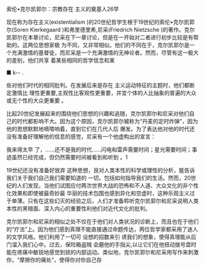 索伦•克尔凯郭尔：宗教存在 主义的奠基人26早

现在称为存在主义(existentialism  )的20世纪哲学生根于19世纪的索伦•克尔凯郭尔(Soren Kierkegaard )和弗里德里希,尼采(Friedrich  Nietzsche )的著作。克尔凯郭尔在本章讨论，尼采在下一章讨论，但是在一开始对二者进行初步比较是有帮助的。这两位思想家极 为不同，又非常相似。他们的不同在于，克尔凯郭尔是一个充满激情的基督徒，而尼采是一个充满激情的无神论者。然而，尽管有这一极大的差别，他们共享 着某些相同的哲学信念和某

■ k-- .

些对他们时代的相同批判。在发展后来是存在 主义运动特征的主题时，他们都断定激情比 理性更重要,主观性比客观性更重要，并宜个体的人比抽象的普遍的大众或无个性的大众更重要 。

比起20世纪发展起来的围绕他们思想的兴趣和追随，克尔凯郭尔和尼采对他们自己的时代都影响不大。因为这个原因，克尔凯郭尔被称为“丹麦的定时炸弹”，因为他的思想默默地嘀嗒响着，直到它们在几代人后 爆发。为了表达他对他的时代还没有准备好理解他的信息的感觉，尼采有一个他虚构出的宣言：

我来得太早 了，……还不是我的时代……闪电和雷声需要时间；星光需要时间；事迹虽然已经完成，但仍然需要时间被看到和听到 。1

19世纪还没有准备好放弃 这种思想，艮对人类本性的科学或理性的分析，能告诉我们关于我们自己我们需要知道的 一切，包括如何指导我们的生活。然而，20世纪的人们发现，当他们试图应付两次世界大战的恐怖和不人道、大众文化的非个性化效果和即使被最奇妙最 华丽的技术包围也感到异化和空虚时，这种乐观主义过于单薄。只有在这些幻灭的经验之后，人们才准备聆听克尔凯郭尔和尼采说明人类本性的黑暗面、深入内心的重要性利他们对近代文化的批判。

克尔凯郭尔和尼采的相似之处不仅在于他们对人类状况的诊断上，而且也在于他们的“疗法”上。因为他们感到真理不能直接通过命题传达，两位哲学家都采用了迷人的文学风格。他们利用了一切可 设想的招数来引 诱我们的想象，使得真理能从后门溜入我们心中。过去，保险箱盗贼 会磨他的手指尖,以让它们在他扭动拨号盘时能在疼痛中敏锐地感觉到锁的内部运动。类似地，克尔凯郭尔和尼采用写作来刺激你，“摩擦你的痛处”，使得你对你自己存